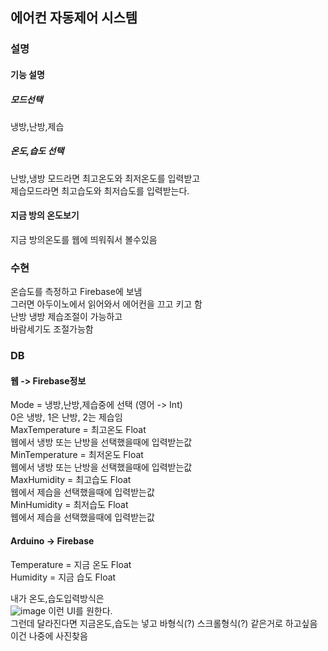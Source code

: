 ## 에어컨 자동제어 시스템

### 설명
#### 기능 설명
##### 모드선택
냉방,난방,제습

##### 온도,습도 선택
난방,냉방 모드라면 최고온도와 최저온도를 입력받고 <br>
제습모드라면 최고습도와 최저습도를 입력받는다.

#### 지금 방의 온도보기
지금 방의온도를 웹에 띄워줘서 볼수있음
 
### 수현
온습도를 측정하고 Firebase에 보냄 <br>
그러면 아두이노에서 읽어와서 에어컨을 끄고 키고 함 <br>
난방 냉방 제습조절이 가능하고 <br>
바람세기도 조절가능함 <br>


### DB
#### 웹 -> Firebase정보
Mode = 냉방,난방,제습중에 선택 (영어 -> Int) <br>
0은 냉방, 1은 난방, 2는 제습임 <br>
MaxTemperature = 최고온도 Float <br> 
웹에서 냉방 또는 난방을 선택했을때에 입력받는값 <br>
MinTemperature = 최저온도 Float <br>
웹에서 냉방 또는 난방을 선택했을때에 입력받는값 <br>
MaxHumidity = 최고습도 Float <br>
웹에서 제습을 선택했을때에 입력받는값 <br>
MinHumidity = 최저습도 Float <br>
웹에서 제습을 선택했을때에 입력받는값 <br>

#### Arduino -> Firebase 
Temperature = 지금 온도 Float <br>
Humidity = 지금 습도 Float <br>

내가 온도,습도입력방식은  <br>
![image](https://github.com/BSSM-Ctrl/Project/assets/128461452/679afe6f-0b07-4181-8173-fc0b766207c4)
이런 UI를 원한다. <br>
그런데 달라진다면 지금온도,습도는 넣고 바형식(?) 스크롤형식(?) 같은거로 하고싶음 이건 나중에 사진찾음 <br>
